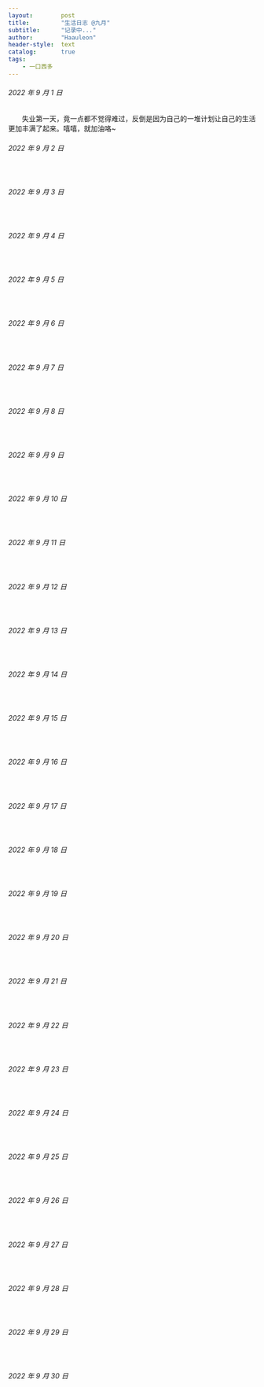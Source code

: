 ```yaml
---
layout:        post
title:         "生活日志 @九月"
subtitle:      "记录中..."
author:        "Haauleon"
header-style:  text
catalog:       true
tags:
    - 一口西多
---
```


###### 2022 年 9 月 1 日
&emsp;&emsp;失业第一天，竟一点都不觉得难过，反倒是因为自己的一堆计划让自己的生活更加丰满了起来。嘻嘻，就加油咯~

###### 2022 年 9 月 2 日
&emsp;&emsp;

###### 2022 年 9 月 3 日
&emsp;&emsp;

###### 2022 年 9 月 4 日
&emsp;&emsp;

###### 2022 年 9 月 5 日
&emsp;&emsp;

###### 2022 年 9 月 6 日
&emsp;&emsp;

###### 2022 年 9 月 7 日
&emsp;&emsp;

###### 2022 年 9 月 8 日
&emsp;&emsp;

###### 2022 年 9 月 9 日
&emsp;&emsp;

###### 2022 年 9 月 10 日
&emsp;&emsp;

###### 2022 年 9 月 11 日
&emsp;&emsp;

###### 2022 年 9 月 12 日
&emsp;&emsp;

###### 2022 年 9 月 13 日
&emsp;&emsp;

###### 2022 年 9 月 14 日
&emsp;&emsp;

###### 2022 年 9 月 15 日
&emsp;&emsp;

###### 2022 年 9 月 16 日
&emsp;&emsp;

###### 2022 年 9 月 17 日
&emsp;&emsp;

###### 2022 年 9 月 18 日
&emsp;&emsp;

###### 2022 年 9 月 19 日
&emsp;&emsp;

###### 2022 年 9 月 20 日
&emsp;&emsp;

###### 2022 年 9 月 21 日
&emsp;&emsp;

###### 2022 年 9 月 22 日
&emsp;&emsp;

###### 2022 年 9 月 23 日
&emsp;&emsp;

###### 2022 年 9 月 24 日
&emsp;&emsp;

###### 2022 年 9 月 25 日
&emsp;&emsp;

###### 2022 年 9 月 26 日
&emsp;&emsp;

###### 2022 年 9 月 27 日
&emsp;&emsp;

###### 2022 年 9 月 28 日
&emsp;&emsp;

###### 2022 年 9 月 29 日
&emsp;&emsp;

###### 2022 年 9 月 30 日
&emsp;&emsp;